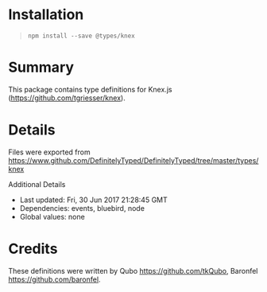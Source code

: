 # Installation
> `npm install --save @types/knex`

# Summary
This package contains type definitions for Knex.js (https://github.com/tgriesser/knex).

# Details
Files were exported from https://www.github.com/DefinitelyTyped/DefinitelyTyped/tree/master/types/knex

Additional Details
 * Last updated: Fri, 30 Jun 2017 21:28:45 GMT
 * Dependencies: events, bluebird, node
 * Global values: none

# Credits
These definitions were written by Qubo <https://github.com/tkQubo>, Baronfel <https://github.com/baronfel>.
